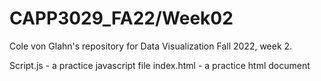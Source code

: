 # CAPP3029_FA22/Week02

Cole von Glahn's repository for Data Visualization Fall 2022, week 2.

Script.js - a practice javascript file
index.html - a practice html document